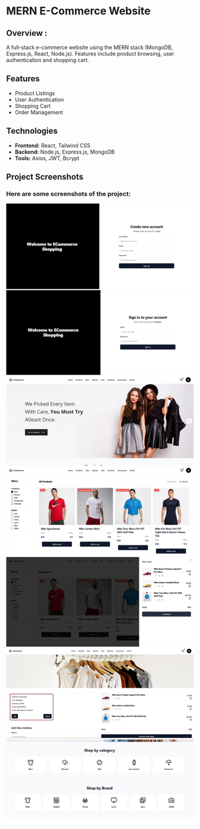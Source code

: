 # MERN E-Commerce Website

## Overview :

A full-stack e-commerce website using the MERN stack (MongoDB, Express.js, React, Node.js). Features include product browsing, user authentication and shopping cart.

## Features

- Product Listings
- User Authentication
- Shopping Cart
- Order Management

## Technologies

- **Frontend:** React, Tailwind CSS
- **Backend:** Node.js, Express.js, MongoDB
- **Tools:** Axios, JWT, Bcrypt

## Project Screenshots

### Here are some screenshots of the project:
![SS 1](screenshots/image1.png)
![SS 2](screenshots/image2.png)
![SS 3](screenshots/image3.png)
![SS 4](screenshots/image4.png)
![SS 5](screenshots/image5.png)
![SS 6](screenshots/image6.png)
![SS 7](screenshots/image7.png)



